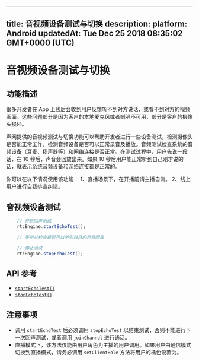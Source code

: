 
---
title: 音视频设备测试与切换
description: 
platform: Android
updatedAt: Tue Dec 25 2018 08:35:02 GMT+0000 (UTC)
---
# 音视频设备测试与切换
## 功能描述

很多开发者在 App 上线后会收到用户反馈听不到对方说话，或看不到对方的视频画面。这些问题部分是因为客户的本地麦克风或者喇叭不可用，部分是客户的摄像头损坏。

声网提供的音视频测试与切换功能可以帮助开发者进行一些设备测试，检测摄像头是否能正常工作，检测音频设备是否可以正常录音及播放。音频测试检查系统的音频设备（耳麦、扬声器等）和网络连接是否正常。在测试过程中，用户先说一段话，在 10 秒后，声音会回放出来。如果 10 秒后用户能正常听到自己刚才说的话，就表示系统音频设备和网络连接都是正常的。

你可以在以下情况使用该功能：
    1、直播场景下，在开播前请主播自测。
    2、线上用户进行自我排查纠错。

## 音视频设备测试

```Java
	// 开启回声测试
	rtcEngine.startEchoTest();

	// 等待并检查是否可以听到自己的声音回放

	// 停止测试
	rtcEngine.stopEchoTest();
```

## API 参考

- [`startEchoTest()`](https://docs.agora.io/cn/Video/API%20Reference/java/classio_1_1agora_1_1rtc_1_1_rtc_engine.html#ac93b84c9ebbb32f5ee304732804ec1b9)
- [`stopEchoTest()`](https://docs.agora.io/cn/Video/API%20Reference/java/classio_1_1agora_1_1rtc_1_1_rtc_engine.html#a01b8067275003c011f6d81bb41ee0fe1)

## 注意事项

- 调用 `startEchoTest` 后必须调用 `stopEchoTest` 以结束测试，否则不能进行下一次回声测试，或者调用 `joinChannel` 进行通话。
- 直播模式下，该方法仅能由用户角色为主播的用户调用。如果用户由通信模式切换到直播模式，请务必调用 `setClientRole` 方法将用户的橘色设置为。
